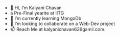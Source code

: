 - 👋 Hi, I’m Kalyani Chavan
-  a Pre-Final yearite at IITG
- 🌱 I’m currently learning MongoDb
- 💞️ I’m looking to collaborate on a Web-Dev project
- 📫 Reach Me at kalyanichavan626gamil.com.


<!---
kkc04/kkc04 is a ✨ special ✨ repository because its `README.md` (this file) appears on your GitHub profile.
You can click the Preview link to take a look at your changes.
--->
